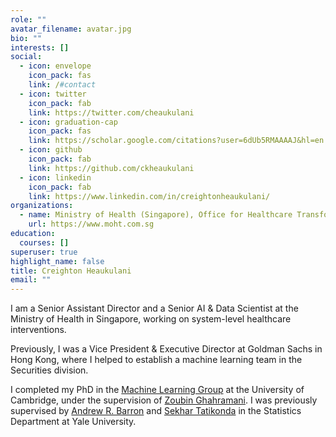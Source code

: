 ```yaml
---
role: ""
avatar_filename: avatar.jpg
bio: ""
interests: []
social:
  - icon: envelope
    icon_pack: fas
    link: /#contact
  - icon: twitter
    icon_pack: fab
    link: https://twitter.com/cheaukulani
  - icon: graduation-cap
    icon_pack: fas
    link: https://scholar.google.com/citations?user=6dUb5RMAAAAJ&hl=en
  - icon: github
    icon_pack: fab
    link: https://github.com/ckheaukulani
  - icon: linkedin
    icon_pack: fab
    link: https://www.linkedin.com/in/creightonheaukulani/
organizations:
  - name: Ministry of Health (Singapore), Office for Healthcare Transformation
    url: https://www.moht.com.sg
education:
  courses: []
superuser: true
highlight_name: false
title: Creighton Heaukulani
email: ""
---
```

I am a Senior Assistant Director and a Senior AI & Data Scientist at the Ministry of Health in Singapore, working on system-level healthcare interventions.

Previously, I was a Vice President & Executive Director at Goldman Sachs in Hong Kong, where I helped to establish a machine learning team in the Securities division.

I completed my PhD in the [Machine Learning Group](http://mlg.eng.cam.ac.uk/) at the University of Cambridge, under the supervision of [Zoubin Ghahramani](http://mlg.eng.cam.ac.uk/zoubin/). I was previously supervised by [Andrew R. Barron](http://www.stat.yale.edu/~arb4/) and [Sekhar Tatikonda](http://pantheon.yale.edu/~sct29/) in the Statistics Department at Yale University.